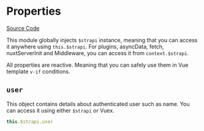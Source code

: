 # Properties

[Source Code](https://github.com/Stun3R/nuxt-strapi-sdk/blob/master/lib/core/strapi.js)

This module globally injects `$strapi` instance, meaning that you can access it anywhere using `this.$strapi`.
For plugins, asyncData, fetch, nuxtServerInit and Middleware, you can access it from `context.$strapi`.

All properties are reactive. Meaning that you can safely use them in Vue template `v-if` conditions.

## `user`

This object contains details about authenticated user such as name.
You can access it using either `$strapi` or Vuex.
```js
this.$strapi.user
```
